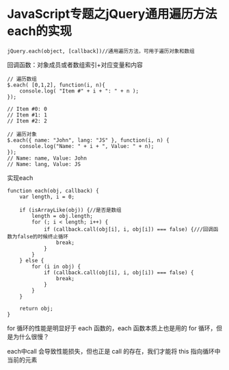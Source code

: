 # JavaScript专题之jQuery通用遍历方法each的实现

```
jQuery.each(object, [callback])//通用遍历方法，可用于遍历对象和数组
```

回调函数：对象成员或者数组索引+对应变量和内容

```
// 遍历数组
$.each( [0,1,2], function(i, n){
    console.log( "Item #" + i + ": " + n );
});

// Item #0: 0
// Item #1: 1
// Item #2: 2

// 遍历对象
$.each({ name: "John", lang: "JS" }, function(i, n) {
    console.log("Name: " + i + ", Value: " + n);
});
// Name: name, Value: John
// Name: lang, Value: JS
```

实现each

```
function each(obj, callback) {
    var length, i = 0;

    if (isArrayLike(obj)) {//是否是数组
        length = obj.length;
        for (; i < length; i++) {
            if (callback.call(obj[i], i, obj[i]) === false) {///回调函数为false的时候终止循环
                break;
            }
        }
    } else {
        for (i in obj) {
            if (callback.call(obj[i], i, obj[i]) === false) {
                break;
            }
        }
    }

    return obj;
}
```

for 循环的性能是明显好于 each 函数的，each 函数本质上也是用的 for 循环，但是为什么很慢？

each中call 会导致性能损失，但也正是 call 的存在，我们才能将 this 指向循环中当前的元素